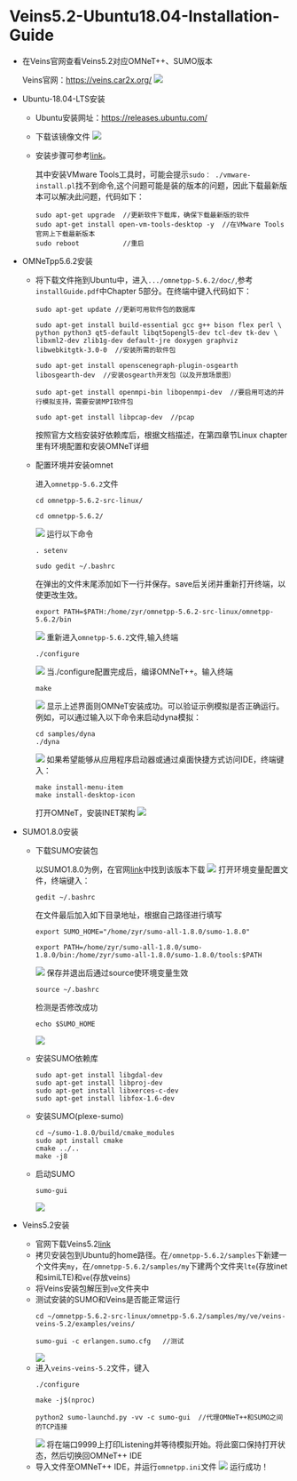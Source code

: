 # Veins5.2-Ubuntu18.04-Installation-Guide
- 在Veins官网查看Veins5.2对应OMNeT++、SUMO版本
    
    Veins官网：https://veins.car2x.org/
    ![](./images/image1.jpg)

- Ubuntu-18.04-LTS安装
    - Ubuntu安装网址：https://releases.ubuntu.com/
    
    - 下载该镜像文件
    ![](./images/image2.jpg)

    - 安装步骤可参考[link](https://blog.csdn.net/m0_47958289/article/details/117361027)。
   
        其中安装VMware Tools工具时，可能会提示`sudo： ./vmware-install.pl`找不到命令,这个问题可能是装的版本的问题，因此下载最新版本可以解决此问题，代码如下：
        ```
        sudo apt-get upgrade  //更新软件下载库，确保下载最新版的软件
        sudo apt-get install open-vm-tools-desktop -y  //在VMware Tools官网上下载最新版本
        sudo reboot           //重启
        ```
- OMNeTpp5.6.2安装
    - 将下载文件拖到Ubuntu中，进入`.../omnetpp-5.6.2/doc/`,参考`installGuide.pdf`中Chapter 5部分。在终端中键入代码如下：
        ```
        sudo apt-get update //更新可用软件包的数据库

        sudo apt-get install build-essential gcc g++ bison flex perl \
        python python3 qt5-default libqt5opengl5-dev tcl-dev tk-dev \
        libxml2-dev zlib1g-dev default-jre doxygen graphviz libwebkitgtk-3.0-0  //安装所需的软件包

        sudo apt-get install openscenegraph-plugin-osgearth libosgearth-dev  //安装osgearth开发包（以及开放场景图）

        sudo apt-get install openmpi-bin libopenmpi-dev  //要启用可选的并行模拟支持，需要安装MPI软件包

        sudo apt-get install libpcap-dev  //pcap

        ```
        按照官方文档安装好依赖库后，根据文档描述，在第四章节Linux chapter里有环境配置和安装OMNeT详细
    -  配置环境并安装omnet
        
        进入`omnetpp-5.6.2`文件
        ```
        cd omnetpp-5.6.2-src-linux/  

        cd omnetpp-5.6.2/
        ```
        ![](./images/image4.jpg)
        运行以下命令
        ```
        . setenv

        sudo gedit ~/.bashrc
        ```
        在弹出的文件末尾添加如下一行并保存。save后关闭并重新打开终端，以使更改生效。
        ```
        export PATH=$PATH:/home/zyr/omnetpp-5.6.2-src-linux/omnetpp-5.6.2/bin
        ```
        ![](./images/image3.jpg)
        重新进入`omnetpp-5.6.2`文件,输入终端
        ```
        ./configure
        ```
        ![](./images/image5.jpg)
        当./configure配置完成后，编译OMNeT++。输入终端
        ```
        make
        ```
        ![](./images/image6.jpg)
        显示上述界面则OMNeT安装成功。可以验证示例模拟是否正确运行。例如，可以通过输入以下命令来启动dyna模拟：
        ```
        cd samples/dyna
        ./dyna
        ```
        ![](./images/image7.jpg)
        如果希望能够从应用程序启动器或通过桌面快捷方式访问IDE，终端键入：
        ```
        make install-menu-item
        make install-desktop-icon
        ```
        打开OMNeT，安装INET架构
        ![](./images/image8.jpg)
- SUMO1.8.0安装
    - 下载SUMO安装包

        以SUMO1.8.0为例，在官网[link](https://sourceforge.net/projects/sumo/files/sumo/)中找到该版本下载
        ![](./images/image9.jpg)
        打开环境变量配置文件，终端键入：
        ```
        gedit ~/.bashrc
        ```
        在文件最后加入如下目录地址，根据自己路径进行填写
        ```
        export SUMO_HOME="/home/zyr/sumo-all-1.8.0/sumo-1.8.0"

        export PATH=/home/zyr/sumo-all-1.8.0/sumo-1.8.0/bin:/home/zyr/sumo-all-1.8.0/sumo-1.8.0/tools:$PATH
        ```
        ![](./images/image10.jpg)
        保存并退出后通过source使环境变量生效
        ```
        source ~/.bashrc
        ```
        检测是否修改成功
        ```
        echo $SUMO_HOME
        ```
        ![](./images/image11.jpg)
    - 安装SUMO依赖库
        ```
        sudo apt-get install libgdal-dev
        sudo apt-get install libproj-dev
        sudo apt-get install libxerces-c-dev
        sudo apt-get install libfox-1.6-dev 
        ```
    - 安装SUMO(plexe-sumo)
        ```
        cd ~/sumo-1.8.0/build/cmake_modules
        sudo apt install cmake
        cmake ../..
        make -j8
        ```
    - 启动SUMO
        ```
        sumo-gui
        ```
        ![](./images/image12.jpg)
- Veins5.2安装
    - 官网下载Veins5.2[link](https://veins.car2x.org/download/)
    - 拷贝安装包到Ubuntu的home路径。在`/omnetpp-5.6.2/samples`下新建一个文件夹`my`，在`/omnetpp-5.6.2/samples/my`下建两个文件夹`lte`(存放inet和simiLTE)和`ve`(存放veins)
    - 将Veins安装包解压到`ve`文件夹中
    - 测试安装的SUMO和Veins是否能正常运行
      ```
      cd ~/omnetpp-5.6.2-src-linux/omnetpp-5.6.2/samples/my/ve/veins-veins-5.2/examples/veins/
      
      sumo-gui -c erlangen.sumo.cfg   //测试
      ```
         ![](./images/image13.png)
    - 进入`veins-veins-5.2`文件，键入
      ```
      ./configure

      make -j$(nproc)

      python2 sumo-launchd.py -vv -c sumo-gui  //代理OMNeT++和SUMO之间的TCP连接
      ```
      ![](./images/image14.jpg)
      将在端口9999上打印Listening并等待模拟开始。将此窗口保持打开状态，然后切换回OMNeT++ IDE
    - 导入文件至OMNeT++ IDE，并运行`omnetpp.ini`文件
      ![](./images/image15.png)
      运行成功！
